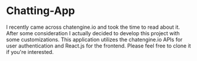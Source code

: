 # Chatting-App
I recently came across chatengine.io and took the time to read about it. After some consideration I actually decided to develop this project with some customizations. This application utilizes the chatengine.io APIs for user authentication and React.js for the frontend. Please feel free to clone it if you're interested.
